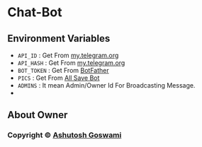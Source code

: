# Chat-Bot
## Environment Variables
- `API_ID` : Get From [my.telegram.org](https://my.telegram.org)
- `API_HASH` : Get From [my.telegram.org](https://my.telegram.org)
- `BOT_TOKEN` : Get From [BotFather](https://telegram.me/BotFather)
- `PICS` : Get From [All Save Bot](https://t.me/AllSaveBot_bot)
- `ADMINS` : It mean Admin/Owner Id For Broadcasting Message.
- 
## About Owner

### Copyright ©️ [Ashutosh Goswami](https://github.com/AshutoshGoswami24)
